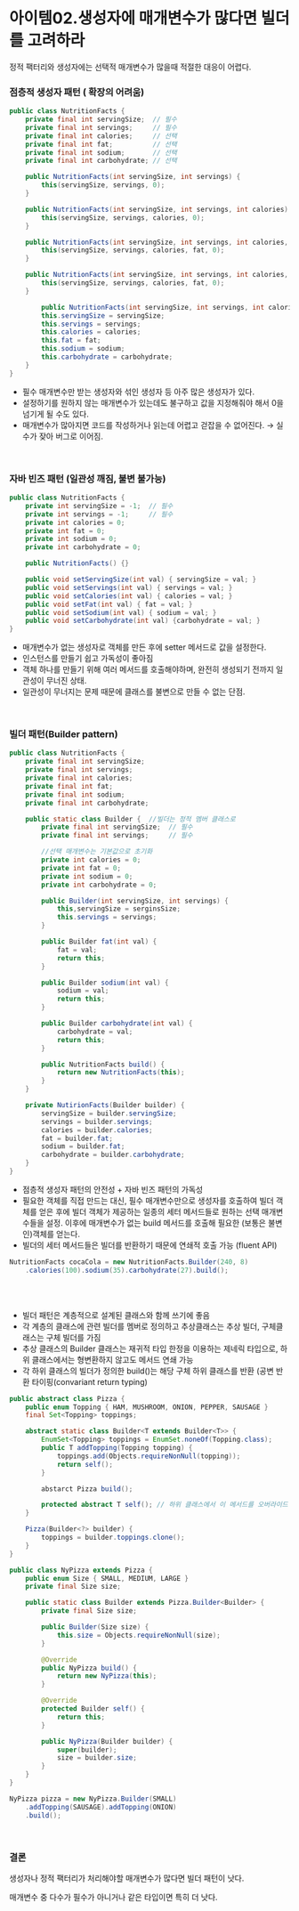 # 아이템02.생성자에 매개변수가 많다면 빌더를 고려하라

정적 팩터리와 생성자에는 선택적 매개변수가 많을때 적절한 대응이 어렵다.

### 점층적 생성자 패턴 ( 확장의 어려움)

```java
public class NutritionFacts {
	private final int servingSize;  // 필수
	private final int servings;     // 필수
	private final int calories;     // 선택
	private final int fat;          // 선택
	private final int sodium;       // 선택
	private final int carbohydrate; // 선택

	public NutritionFacts(int servingSize, int servings) {
		this(servingSize, servings, 0);
	}

	public NutritionFacts(int servingSize, int servings, int calories) {
		this(servingSize, servings, calories, 0);
	}

	public NutritionFacts(int servingSize, int servings, int calories, int fat) {
		this(servingSize, servings, calories, fat, 0);
	}

	public NutritionFacts(int servingSize, int servings, int calories, int fat, int sodium) {
		this(servingSize, servings, calories, fat, 0);
	}

		public NutritionFacts(int servingSize, int servings, int calories, int fat, int sodium, int carbohydrate) {
		this.servingSize = servingSize;
		this.servings = servings;
		this.calories = calories;
		this.fat = fat;
		this.sodium = sodium;
		this.carbohydrate = carbohydrate;
	}
}
```

- 필수 매개변수만 받는 생성자와 섞인 생성자 등 아주 많은 생성자가 있다.
- 설정하기를 원하지 않는 매개변수가 있는데도 불구하고 값을 지정해줘야 해서 0을 넘기게 될 수도 있다.
- 매개변수가 많아지면 코드를 작성하거나 읽는데 어렵고 걷잡을 수 없어진다. → 실수가 잦아 버그로 이어짐.

<br>

### 자바 빈즈 패턴 (일관성 깨짐, 불변 불가능)

```java
public class NutritionFacts {
	private int servingSize = -1;  // 필수
	private int servings = -1;     // 필수
	private int calories = 0;
	private int fat = 0;
	private int sodium = 0;
	private int carbohydrate = 0;

	public NutritionFacts() {}

	public void setServingSize(int val) { servingSize = val; }
	public void setServings(int val) { servings = val; }
	public void setCalories(int val) { calories = val; }
	public void setFat(int val) { fat = val; }
	public void setSodium(int val) { sodium = val; }
	public void setCarbohydrate(int val) {carbohydrate = val; }
}
```

- 매개변수가 없는 생성자로 객체를 만든 후에 setter 메서드로 값을 설정한다.
- 인스턴스를 만들기 쉽고 가독성이 좋아짐
- 객체 하나를 만들기 위해 여러 메서드를 호출해야하며, 완전히 생성되기 전까지 일관성이 무너진 상태.
- 일관성이 무너지는 문제 때문에 클래스를 불변으로 만들 수 없는 단점.

<br>

### 빌더 패턴(Builder pattern)

```java
public class NutritionFacts {
	private final int servingSize;
	private final int servings;
	private final int calories;
	private final int fat;
	private final int sodium;
	private final int carbohydrate;

	public static class Builder {  //빌더는 정적 멤버 클래스로
		private final int servingSize;  // 필수
		private final int servings;     // 필수

		//선택 매개변수는 기본값으로 초기화
		private int calories = 0;
		private int fat = 0;
		private int sodium = 0;
		private int carbohydrate = 0;

		public Builder(int servingSize, int servings) {
			this,servingSize = serginsSize;
			this.servings = servings;
		}

		public Builder fat(int val) {
			fat = val;
			return this;
		}

		public Builder sodium(int val) {
			sodium = val;
			return this;
		}

		public Builder carbohydrate(int val) {
			carbohydrate = val;
			return this;
		}

		public NutritionFacts build() {
			return new NutritionFacts(this);
		}
	}

	private NutirionFacts(Builder builder) {
		servingSize = builder.servingSize;
		servings = builder.servings;
		calories = builder.calories;
		fat = builder.fat;
		sodium = builder.fat;
		carbohydrate = builder.carbohydrate;
	}
}
```

- 점층적 생성자 패턴의 안전성 + 자바 빈즈 패턴의 가독성
- 필요한 객체를 직접 만드는 대신, 필수 매개변수만으로 생성자를 호출하여 빌더 객체를 얻은 후에 빌더 객체가 제공하는 일종의 세터 메서드들로 원하는 선택 매개변수들을 설정. 이후에 매개변수가 없는 build 메서드를 호출해 필요한 (보통은 불변인)객체를 얻는다.
- 빌더의 세터 메서드들은 빌더를 반환하기 때문에 연쇄적 호출 가능 (fluent API)

```java
NutritionFacts cocaCola = new NutritionFacts.Builder(240, 8)
	.calories(100).sodium(35).carbohydrate(27).build();
```

<br><br>

- 빌더 패턴은 계층적으로 설계된 클래스와 함께 쓰기에 좋음
- 각 계층의 클래스에 관련 빌더를 멤버로 정의하고 추상클래스는 추상 빌더, 구체클래스는 구체 빌더를 가짐
- 추상 클래스의 Builder 클래스는 재귀적 타입 한정을 이용하는 제네릭 타입으로, 하위 클래스에서는 형변환하지 않고도 메서드 연쇄 가능
- 각 하위 클래스의 빌더가 정의한 build()는 해당 구체 하위 클래스를 반환 (공변 반환 타이핑(convariant return typing)

```java
public abstract class Pizza {
	public enum Topping { HAM, MUSHROOM, ONION, PEPPER, SAUSAGE }
	final Set<Topping> toppings;

	abstract static class Builder<T extends Builder<T>> {
		EnumSet<Topping> toppings = EnumSet.noneOf(Topping.class);
		public T addTopping(Topping topping) {
			toppings.add(Objects.requireNonNull(topping));
			return self();
		}

		abstarct Pizza build();

		protected abstract T self(); // 하위 클래스에서 이 메서드를 오버라이드 해서 this를 반환
	}

	Pizza(Builder<?> builder) {
		toppings = builder.toppings.clone();
	}
}
```

```java
public class NyPizza extends Pizza {
	public enum Size { SMALL, MEDIUM, LARGE }
	private final Size size;

	public static class Builder extends Pizza.Builder<Builder> {
		private final Size size;

		public Builder(Size size) {
			this.size = Objects.requireNonNull(size);
		}

		@Override
		public NyPizza build() {
			return new NyPizza(this);
		}

		@Override
		protected Builder self() {
			return this;
		}

		public NyPizza(Builder builder) {
			super(builder);
			size = builder.size;
		}
	}
}
```

```java
NyPizza pizza = new NyPizza.Builder(SMALL)
	.addTopping(SAUSAGE).addTopping(ONION)
	.build();
```

<br>

### 결론

생성자나 정적 팩터리가 처리해야할 매개변수가 많다면 빌더 패턴이 낫다.

매개변수 중 다수가 필수가 아니거나 같은 타입이면 특히 더 낫다.